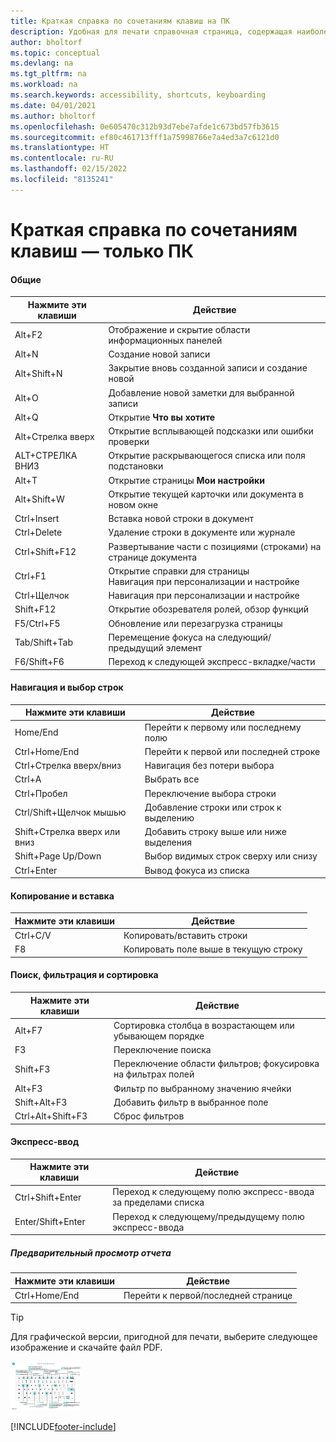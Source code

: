 ```yaml
---
title: Краткая справка по сочетаниям клавиш на ПК
description: Удобная для печати справочная страница, содержащая наиболее популярные сочетания клавиш для пользователей ПК.
author: bholtorf
ms.topic: conceptual
ms.devlang: na
ms.tgt_pltfrm: na
ms.workload: na
ms.search.keywords: accessibility, shortcuts, keyboarding
ms.date: 04/01/2021
ms.author: bholtorf
ms.openlocfilehash: 0e605470c312b93d7ebe7afde1c673bd57fb3615
ms.sourcegitcommit: ef80c461713fff1a75998766e7a4ed3a7c6121d0
ms.translationtype: HT
ms.contentlocale: ru-RU
ms.lasthandoff: 02/15/2022
ms.locfileid: "8135241"
---
```

# <a name="keyboard-quick-reference---pc-only"></a>Краткая справка по сочетаниям клавиш — только ПК

#### <a name="general"></a>Общие

|Нажмите эти клавиши|Действие|  
|-|-|
|Alt+F2|Отображение и скрытие области информационных панелей|
|Alt+N|Создание новой записи|
|Alt+Shift+N|Закрытие вновь созданной записи и создание новой|
|Alt+O|Добавление новой заметки для выбранной записи|
|Alt+Q|Открытие **Что вы хотите**|
|Alt+Стрелка вверх|Открытие всплывающей подсказки или ошибки проверки|
|ALT+СТРЕЛКА ВНИЗ|Открытие раскрывающегося списка или поля подстановки|
|Alt+T|Открытие страницы **Мои настройки**|
|Alt+Shift+W|Открытие текущей карточки или документа в новом окне|
|Ctrl+Insert|Вставка новой строки в документ|
|Ctrl+Delete|Удаление строки в документе или журнале|
|Ctrl+Shift+F12|Развертывание части с позициями (строками) на странице документа|
|Ctrl+F1|Открытие справки для страницы<br />Навигация при персонализации и настройке|
|Ctrl+Щелчок|Навигация при персонализации и настройке|
|Shift+F12|Открытие обозревателя ролей, обзор функций|
|F5/Ctrl+F5|Обновление или перезагрузка страницы|
|Tab/Shift+Tab|Перемещение фокуса на следующий/предыдущий элемент|
|F6/Shift+F6|Переход к следующей экспресс-вкладке/части|

#### <a name="navigate--select-rows"></a>Навигация и выбор строк

|Нажмите эти клавиши|Действие|
|-|-|
|Home/End|Перейти к первому или последнему полю|
|Ctrl+Home/End |Перейти к первой или последней строке|
|Ctrl+Стрелка вверх/вниз|Навигация без потери выбора|
|Ctrl+A |Выбрать все|
|Ctrl+Пробел|Переключение выбора строки|
|Ctrl/Shift+Щелчок мышью|Добавление строки или строк к выделению|
|Shift+Стрелка вверх или вниз|Добавить строку выше или ниже выделения|
|Shift+Page Up/Down|Выбор видимых строк сверху или снизу|
|Ctrl+Enter|Вывод фокуса из списка|

#### <a name="copy--paste"></a>Копирование и вставка

|Нажмите эти клавиши|Действие|
|-|-|
|Ctrl+C/V|Копировать/вставить строки|
|F8|Копировать поле выше в текущую строку|

#### <a name="search-filter--sort"></a>Поиск, фильтрация и сортировка

|Нажмите эти клавиши|Действие|
|-|-|
|Alt+F7|Сортировка столбца в возрастающем или убывающем порядке|
|F3|Переключение поиска|
|Shift+F3|Переключение области фильтров; фокусировка на фильтрах полей|
|Alt+F3|Фильтр по выбранному значению ячейки|
|Shift+Alt+F3|Добавить фильтр в выбранное поле|
|Ctrl+Alt+Shift+F3|Сброс фильтров|

#### <a name="quick-entry"></a>Экспресс-ввод

|Нажмите эти клавиши|Действие|
|-|-|
|Ctrl+Shift+Enter|Переход к следующему полю экспресс-ввода за пределами списка|
|Enter/Shift+Enter|Переход к следующему/предыдущему полю экспресс-ввода|
##### <a name="report-preview"></a>Предварительный просмотр отчета

|Нажмите эти клавиши|Действие|
|-|-|
|Ctrl+Home/End|Перейти к первой/последней странице|

> [!TIP]
> Для графической версии, пригодной для печати, выберите следующее изображение и скачайте файл PDF.
>
> [![Значок, который открывает PDF.](media/keyboard_shortcut_inline.png)](media/keyboard_shortcuts.pdf)


[!INCLUDE[footer-include](includes/footer-banner.md)]